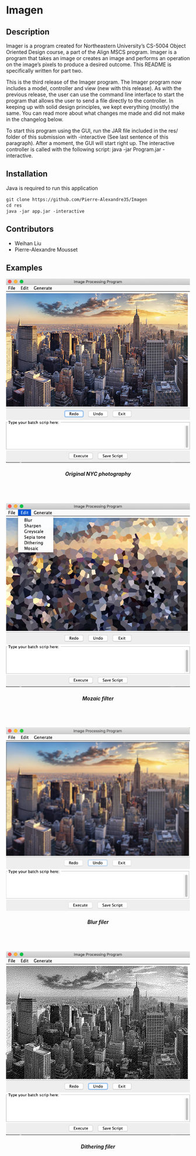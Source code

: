 # Imagen


## Description 

Imager is a program created for Northeastern University’s CS-5004 Object Oriented Design course, a part of the Align MSCS program. Imager is a program that takes an image or creates an image and performs an operation on the image’s pixels to produce a desired outcome. This README is specifically written for part two. 

This is the third release of the Imager program. The Imager program now includes a model, controller and view (new with this release). As with the previous release, the user can use the command line interface to start the program that allows the user to send a file directly to the controller. In keeping up with solid design principles, we kept everything (mostly) the same. You can read more about what changes me made and did not make in the changelog below. 

To start this program using the GUI, run the JAR file included in the res/ folder of this submission with -interactive (See last sentence of this paragraph). After a moment, the GUI will start right up. The interactive controller is called with the following script: java -jar Program.jar -interactive.

## Installation 
Java is required to run this application 
```
git clone https://github.com/Pierre-Alexandre35/Imagen
cd res 
java -jar app.jar -interactive
```


## Contributors

- Weihan Liu 
- Pierre-Alexandre Mousset  


## Examples

<p align="center">
  <img src="docs/overview.png" />
</p>
<h5 align="center">Original NYC photography</h5>

<br /><br />

<p align="center">
  <img src="docs/mozaic.png" />
</p>
<h5 align="center">Mozaic filter</h5>

<br /><br />

<p align="center">
  <img src="docs/blur.png" />
</p>
<h5 align="center">Blur filer</h5>

<br /><br />


<p align="center">
  <img src="docs/dithering.png" />
</p>
<h5 align="center">Dithering filer</h5>




